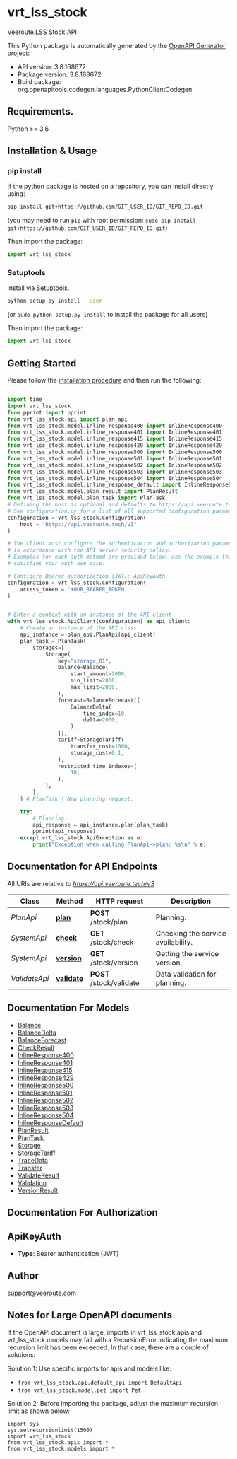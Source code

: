 # vrt_lss_stock
Veeroute.LSS Stock API

This Python package is automatically generated by the [OpenAPI Generator](https://openapi-generator.tech) project:

- API version: 3.8.168672
- Package version: 3.8.168672
- Build package: org.openapitools.codegen.languages.PythonClientCodegen

## Requirements.

Python >= 3.6

## Installation & Usage
### pip install

If the python package is hosted on a repository, you can install directly using:

```sh
pip install git+https://github.com/GIT_USER_ID/GIT_REPO_ID.git
```
(you may need to run `pip` with root permission: `sudo pip install git+https://github.com/GIT_USER_ID/GIT_REPO_ID.git`)

Then import the package:
```python
import vrt_lss_stock
```

### Setuptools

Install via [Setuptools](http://pypi.python.org/pypi/setuptools).

```sh
python setup.py install --user
```
(or `sudo python setup.py install` to install the package for all users)

Then import the package:
```python
import vrt_lss_stock
```

## Getting Started

Please follow the [installation procedure](#installation--usage) and then run the following:

```python

import time
import vrt_lss_stock
from pprint import pprint
from vrt_lss_stock.api import plan_api
from vrt_lss_stock.model.inline_response400 import InlineResponse400
from vrt_lss_stock.model.inline_response401 import InlineResponse401
from vrt_lss_stock.model.inline_response415 import InlineResponse415
from vrt_lss_stock.model.inline_response429 import InlineResponse429
from vrt_lss_stock.model.inline_response500 import InlineResponse500
from vrt_lss_stock.model.inline_response501 import InlineResponse501
from vrt_lss_stock.model.inline_response502 import InlineResponse502
from vrt_lss_stock.model.inline_response503 import InlineResponse503
from vrt_lss_stock.model.inline_response504 import InlineResponse504
from vrt_lss_stock.model.inline_response_default import InlineResponseDefault
from vrt_lss_stock.model.plan_result import PlanResult
from vrt_lss_stock.model.plan_task import PlanTask
# Defining the host is optional and defaults to https://api.veeroute.tech/v3
# See configuration.py for a list of all supported configuration parameters.
configuration = vrt_lss_stock.Configuration(
    host = "https://api.veeroute.tech/v3"
)

# The client must configure the authentication and authorization parameters
# in accordance with the API server security policy.
# Examples for each auth method are provided below, use the example that
# satisfies your auth use case.

# Configure Bearer authorization (JWT): ApiKeyAuth
configuration = vrt_lss_stock.Configuration(
    access_token = 'YOUR_BEARER_TOKEN'
)


# Enter a context with an instance of the API client
with vrt_lss_stock.ApiClient(configuration) as api_client:
    # Create an instance of the API class
    api_instance = plan_api.PlanApi(api_client)
    plan_task = PlanTask(
        storages=[
            Storage(
                key="storage_01",
                balance=Balance(
                    start_amount=2000,
                    min_limit=2000,
                    max_limit=2000,
                ),
                forecast=BalanceForecast([
                    BalanceDelta(
                        time_index=10,
                        delta=2000,
                    ),
                ]),
                tariff=StorageTariff(
                    transfer_cost=1000,
                    storage_cost=0.1,
                ),
                restricted_time_indexes=[
                    10,
                ],
            ),
        ],
    ) # PlanTask | New planning request.

    try:
        # Planning.
        api_response = api_instance.plan(plan_task)
        pprint(api_response)
    except vrt_lss_stock.ApiException as e:
        print("Exception when calling PlanApi->plan: %s\n" % e)
```

## Documentation for API Endpoints

All URIs are relative to *https://api.veeroute.tech/v3*

Class | Method | HTTP request | Description
------------ | ------------- | ------------- | -------------
*PlanApi* | [**plan**](docs/PlanApi.md#plan) | **POST** /stock/plan | Planning.
*SystemApi* | [**check**](docs/SystemApi.md#check) | **GET** /stock/check | Checking the service availability.
*SystemApi* | [**version**](docs/SystemApi.md#version) | **GET** /stock/version | Getting the service version.
*ValidateApi* | [**validate**](docs/ValidateApi.md#validate) | **POST** /stock/validate | Data validation for planning.


## Documentation For Models

 - [Balance](docs/Balance.md)
 - [BalanceDelta](docs/BalanceDelta.md)
 - [BalanceForecast](docs/BalanceForecast.md)
 - [CheckResult](docs/CheckResult.md)
 - [InlineResponse400](docs/InlineResponse400.md)
 - [InlineResponse401](docs/InlineResponse401.md)
 - [InlineResponse415](docs/InlineResponse415.md)
 - [InlineResponse429](docs/InlineResponse429.md)
 - [InlineResponse500](docs/InlineResponse500.md)
 - [InlineResponse501](docs/InlineResponse501.md)
 - [InlineResponse502](docs/InlineResponse502.md)
 - [InlineResponse503](docs/InlineResponse503.md)
 - [InlineResponse504](docs/InlineResponse504.md)
 - [InlineResponseDefault](docs/InlineResponseDefault.md)
 - [PlanResult](docs/PlanResult.md)
 - [PlanTask](docs/PlanTask.md)
 - [Storage](docs/Storage.md)
 - [StorageTariff](docs/StorageTariff.md)
 - [TraceData](docs/TraceData.md)
 - [Transfer](docs/Transfer.md)
 - [ValidateResult](docs/ValidateResult.md)
 - [Validation](docs/Validation.md)
 - [VersionResult](docs/VersionResult.md)


## Documentation For Authorization


## ApiKeyAuth

- **Type**: Bearer authentication (JWT)


## Author

support@veeroute.com


## Notes for Large OpenAPI documents
If the OpenAPI document is large, imports in vrt_lss_stock.apis and vrt_lss_stock.models may fail with a
RecursionError indicating the maximum recursion limit has been exceeded. In that case, there are a couple of solutions:

Solution 1:
Use specific imports for apis and models like:
- `from vrt_lss_stock.api.default_api import DefaultApi`
- `from vrt_lss_stock.model.pet import Pet`

Solution 2:
Before importing the package, adjust the maximum recursion limit as shown below:
```
import sys
sys.setrecursionlimit(1500)
import vrt_lss_stock
from vrt_lss_stock.apis import *
from vrt_lss_stock.models import *
```

